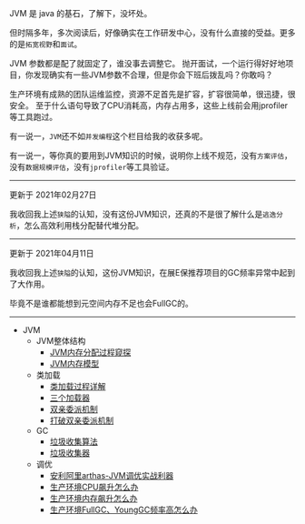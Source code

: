 JVM 是 java 的基石，了解下，没坏处。

但时隔多年，多次阅读后，好像确实在工作研发中心，没有什么直接的受益。更多的是`拓宽视野`和`面试`。


JVM 参数都是配了就固定了，谁没事去调整它。
抛开面试，一个运行得好好地项目，你发现确实有一些JVM参数不合理，但是你会下班后拨乱吗？你敢吗？

生产环境有成熟的团队运维监控，资源不足首先是扩容，扩容很简单，很迅捷，很安全。
至于什么语句导致了CPU消耗高，内存占用多，这些上线前会用jprofiler等工具跑过。

有一说一，`JVM`还不如`并发编程`这个栏目给我的收获多呢。

有一说一，等你真的要用到JVM知识的时候，说明你上线不规范，没有`方案评估`，没有`数据规模评估`，没有`jprofiler`等工具验证。

---

更新于 2021年02月27日

我收回我上述`狭隘`的认知，没有这份JVM知识，还真的不是很了解什么是`逃逸分析`，怎么高效利用栈分配替代堆分配。

---

更新于 2021年04月11日

我收回我上述`狭隘`的认知，这份JVM知识，在展E保推荐项目的GC频率异常中起到了大作用。

毕竟不是谁都能想到元空间内存不足也会FullGC的。

---


* JVM
  * JVM整体结构
      * [JVM内存分配过程窥探](JVM/JVM整体架构/JVM内存分配过程窥探.md)
      * [JVM内存模型](JVM/JVM整体架构/JVM内存模型.md)
  * 类加载
      * [类加载过程详解](JVM/类加载/类加载过程详解.md)
      * [三个加载器](JVM/类加载/三个加载器.md)
      * [双亲委派机制](JVM/类加载/双亲委派机制.md)
      * [打破双亲委派机制](JVM/类加载/打破双亲委派机制.md)
  * GC
      * [垃圾收集算法](JVM/GC/垃圾收集算法.md)
      * [垃圾收集器](JVM/GC/垃圾收集器.md)
  * 调优
      * [安利阿里arthas-JVM调优实战利器](JVM/调优/安利阿里arthas-JVM调优实战利器.md)
      * [生产环境CPU飙升怎么办](JVM/调优/生产环境CPU飙升怎么办.md)
      * [生产环境内存飙升怎么办](JVM/调优/生产环境内存飙升怎么办.md)
      * [生产环境FullGC、YoungGC频率高怎么办](JVM/调优/生产环境FullGC、YoungGC频率高怎么办.md)
